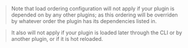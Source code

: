 > Note that load ordering configuration will not apply if your plugin is depended on by any other plugins; as this ordering will be overriden by whatever order the plugin has its dependencies listed in.

> It also will not apply if your plugin is loaded later through the CLI or by another plugin, or if it is hot reloaded.
